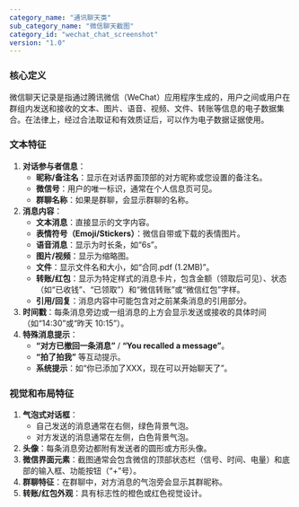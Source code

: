 ```yaml
---
category_name: "通讯聊天类"
sub_category_name: "微信聊天截图"
category_id: "wechat_chat_screenshot"
version: "1.0"
---
```


### 核心定义

微信聊天记录是指通过腾讯微信（WeChat）应用程序生成的，用户之间或用户在群组内发送和接收的文本、图片、语音、视频、文件、转账等信息的电子数据集合。在法律上，经过合法取证和有效质证后，可以作为电子数据证据使用。

### 文本特征

1.  **对话参与者信息**：
    *   **昵称/备注名**：显示在对话界面顶部的对方昵称或您设置的备注名。
    *   **微信号**：用户的唯一标识，通常在个人信息页可见。
    *   **群聊名称**：如果是群聊，会显示群聊的名称。
2.  **消息内容**：
    *   **文本消息**：直接显示的文字内容。
    *   **表情符号（Emoji/Stickers）**：微信自带或下载的表情图片。
    *   **语音消息**：显示为时长条，如“6s”。
    *   **图片/视频**：显示为缩略图。
    *   **文件**：显示文件名和大小，如“合同.pdf (1.2MB)”。
    *   **转账/红包**：显示为特定样式的消息卡片，包含金额（领取后可见）、状态（如“已收钱”、“已领取”）和“微信转账”或“微信红包”字样。
    *   **引用/回复**：消息内容中可能包含对之前某条消息的引用部分。
3.  **时间戳**：每条消息旁边或一组消息的上方会显示发送或接收的具体时间（如“14:30”或“昨天 10:15”）。
4.  **特殊消息提示**：
    *   **“对方已撤回一条消息”** / **“You recalled a message”**。
    *   **“拍了拍我”** 等互动提示。
    *   **系统提示**：如“你已添加了XXX，现在可以开始聊天了”。

### 视觉和布局特征

1.  **气泡式对话框**：
    *   自己发送的消息通常在右侧，绿色背景气泡。
    *   对方发送的消息通常在左侧，白色背景气泡。
2.  **头像**：每条消息旁边都附有发送者的圆形或方形头像。
3.  **微信界面元素**：截图通常会包含微信的顶部状态栏（信号、时间、电量）和底部的输入框、功能按钮（“+”号）。
4.  **群聊特征**：在群聊中，对方消息的气泡旁会显示其群昵称。
5.  **转账/红包外观**：具有标志性的橙色或红色视觉设计。